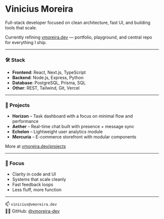 # Vinicius Moreira

Full-stack developer focused on clean architecture, fast UI, and building tools that scale.

Currently refining [vmoreira.dev](https://vmoreira.dev) — portfolio, playground, and central repo for everything I ship.

---

### 🛠 Stack

- **Frontend**: React, Next.js, TypeScript  
- **Backend**: Node.js, Express, Python  
- **Database**: PostgreSQL, Prisma, SQL  
- **Other**: REST, Tailwind, Git, Vercel

---

### 🚧 Projects

- **Horizon** – Task dashboard with a focus on minimal flow and performance  
- **Aether** – Real-time chat built with presence + message sync  
- **Echelon** – Lightweight user analytics module  
- **Mercuria** – E-commerce storefront with modular components

More at [vmoreira.dev/projects](https://vmoreira.dev/projects)

---

### 🎯 Focus

- Clarity in code and UI  
- Systems that scale cleanly  
- Fast feedback loops  
- Less fluff, more function

---

📫 `vinicius@vmoreira.dev`  
👨‍💻 GitHub: [@vmoreira-dev](https://github.com/vmoreira-dev)
